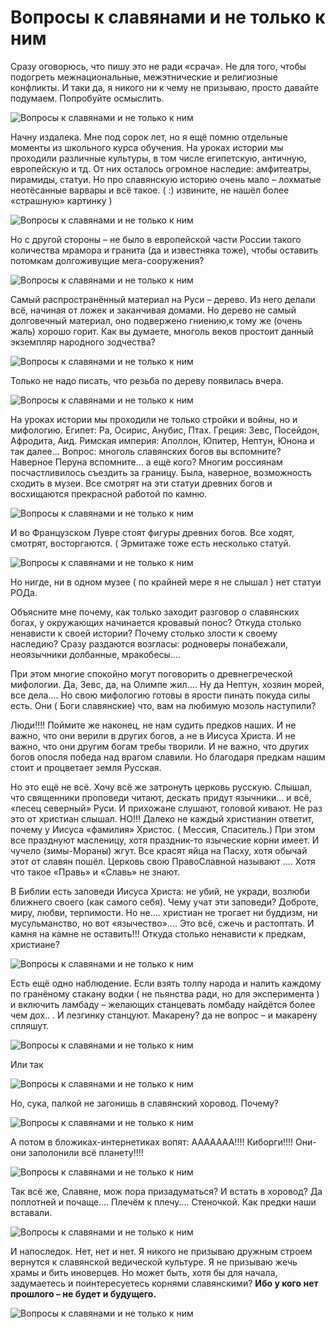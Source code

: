 # Вопросы к славянами и не только к ним
Сразу оговорюсь, что пишу это не ради «срача». Не для того, чтобы подогреть межнациональные, межэтнические и религиозные конфликты.
И таки да, я никого ни к чему не призываю, просто давайте подумаем.
Попробуйте осмыслить.

![Вопросы к славянами и не только к ним](/images/Others/slavyane-01.jpg 'Вопросы к славянами и не только к ним')

Начну издалека.
Мне под сорок лет, но я ещё помню отдельные моменты из школьного курса обучения. На уроках истории мы проходили различные культуры, в том числе египетскую, античную, европейскую и тд. От них осталось огромное наследие: амфитеатры, пирамиды, статуи.
Но про славянскую историю очень мало – лохматые неотёсанные варвары и всё такое. ( :) извините, не нашёл более «страшную» картинку )

![Вопросы к славянами и не только к ним](/images/Others/slavyane-02.jpg 'Вопросы к славянами и не только к ним')

Но с другой стороны – не было в европейской части России такого количества мрамора и гранита (да и известняка тоже), чтобы оставить потомкам долгоживущие мега-сооружения?

![Вопросы к славянами и не только к ним](/images/Others/slavyane-03.jpg 'Вопросы к славянами и не только к ним')

Самый распространённый материал на Руси – дерево. Из него делали всё, начиная от ложек и заканчивая домами. Но дерево не самый долговечный материал, оно подвержено гниению,к тому же (очень жаль) хорошо горит. Как вы думаете, многоль веков простоит данный экземпляр народного зодчества?

![Вопросы к славянами и не только к ним](/images/Others/slavyane-04.jpg 'Вопросы к славянами и не только к ним')

Только не надо писать, что резьба по дереву появилась вчера.

![Вопросы к славянами и не только к ним](/images/Others/slavyane-05.jpg 'Вопросы к славянами и не только к ним')

На уроках истории мы проходили не только стройки и войны, но и мифологию.
Египет: Ра, Осирис, Анубис, Птах.
Греция: Зевс, Посейдон, Афродита, Аид.
Римская империя: Аполлон, Юпитер, Нептун, Юнона
и так далее...
Вопрос: многоль славянских богов вы вспомните? Наверное Перуна вспомните... а ещё кого?
Многим россиянам посчастливилось съездить за границу. Была, наверное, возможность сходить
в музеи. Все смотрят на эти статуи древних богов и восхищаются прекрасной работой по камню.

![Вопросы к славянами и не только к ним](/images/Others/slavyane-06.jpg 'Вопросы к славянами и не только к ним')

И во Французском Лувре стоят фигуры древних богов. Все ходят, смотрят, восторгаются.
( Эрмитаже тоже есть несколько статуй.

![Вопросы к славянами и не только к ним](/images/Others/slavyane-07.jpg 'Вопросы к славянами и не только к ним')

Но нигде, ни в одном музее ( по крайней мере я не слышал ) нет статуи РОДа.

Объясните мне почему, как только заходит разговор о славянских богах, у окружающих начинается
кровавый понос? Откуда столько ненависти к своей истории? Почему столько злости к своему наследию?
Сразу раздаются возгласы: родноверы понабежали, неоязычники долбанные, мракобесы....

При этом многие спокойно могут поговорить о древнегреческой мифологии.
Да, Зевс, да, на Олимпе жил....
Ну да Нептун, хозяин морей, все дела....
Но свою мифологию готовы в ярости пинать покуда силы есть.
Они ( Боги славянские) что, вам на любимую мозоль наступили?

Люди!!!! Поймите же наконец, не нам судить предков наших.
И не важно, что они верили в других богов, а не в Иисуса Христа.
И не важно, что они другим богам требы творили.
И не важно, что других богов опосля победа над врагом славили.
Но благодаря предкам нашим стоит и процветает земля Русская.

Но это ещё не всё.
Хочу всё же затронуть церковь русскую.
Слышал, что священники проповеди читают, дескать придут язычники... и всё, «песец северный» Руси.
И прихожане слушают, головой кивают. Не раз это от христиан слышал.
НО!!! Далеко не каждый христианин ответит, почему у Иисуса «фамилия» Христос. ( Мессия, Спаситель.)
При этом все празднуют масленицу, хотя праздник-то языческие корни имеет. И чучело (зимы-Мораны) жгут.
Все красят яйца на Пасху, хотя обычай этот от славян пошёл.
Церковь свою ПравоСлавной называют .... Хотя что такое «Правь» и «Славь» не знают.

В Библии есть заповеди Иисуса Христа:
не убий, не укради, возлюби ближнего своего (как самого себя).
Чему учат эти заповеди? Доброте, миру, любви, терпимости.
Но не.... христиан не трогает ни буддизм, ни мусульманство, но вот «язычество»....
Это всё, сжечь и растоптать. И камня на камне не оставить!!!
Откуда столько ненависти к предкам, христиане?

![Вопросы к славянами и не только к ним](/images/Others/slavyane-08.jpg 'Вопросы к славянами и не только к ним')

Есть ещё одно наблюдение.
Если взять толпу народа и налить каждому по гранёному стакану водки ( не пьянства ради, но для эксперимента ) и включить ламбаду – желающих станцевать ломбаду найдётся более чем дох.. . И лезгинку станцуют. Макарену? да не вопрос – и макарену спляшут. 

![Вопросы к славянами и не только к ним](/images/Others/slavyane-09.jpg 'Вопросы к славянами и не только к ним')

Или так

![Вопросы к славянами и не только к ним](/images/Others/slavyane-10.jpg 'Вопросы к славянами и не только к ним')

Но, сука, палкой не загонишь в славянский хоровод. Почему?

![Вопросы к славянами и не только к ним](/images/Others/slavyane-11.jpg 'Вопросы к славянами и не только к ним')


А потом в бложиках-интернетиках вопят:
ААААААА!!!! Киборги!!!! Они-они заполонили всё планету!!!!

![Вопросы к славянами и не только к ним](/images/Others/slavyane-12.jpg 'Вопросы к славянами и не только к ним')

Так всё же, Славяне, мож пора призадуматься?
И встать в хоровод?
Да поплотней и почаще....
Плечём к плечу....
Стеночкой.
Как предки наши вставали. 

![Вопросы к славянами и не только к ним](/images/Others/slavyane-13.jpg 'Вопросы к славянами и не только к ним')

И напоследок.
Нет, нет и нет. Я никого не призываю дружным строем вернутся к славянской ведической культуре.
Я не призываю жечь храмы и бить иноверцев.
Но может быть, хотя бы для начала, задумаетесь и поинтересуетесь корнями славянскими?
**Ибо у кого нет прошлого – не будет и будущего.**

![Вопросы к славянами и не только к ним](/images/Others/slavyane-14.jpg 'Вопросы к славянами и не только к ним')
